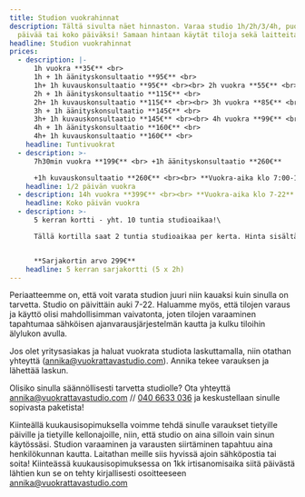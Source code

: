 ```yaml
---
title: Studion vuokrahinnat
description: Tältä sivulta näet hinnaston. Varaa studio 1h/2h/3/4h, puoleksi
  päivää tai koko päiväksi! Samaan hintaan käytät tiloja sekä laitteita.
headline: Studion vuokrahinnat
prices:
  - description: |-
      1h vuokra **35€** <br>
      1h + 1h äänityskonsultaatio **95€** <br>
      1h+ 1h kuvauskonsultaatio **95€** <br><br> 2h vuokra **55€** <br>
      2h + 1h äänityskonsultaatio **115€** <br>
      2h+ 1h kuvauskonsultaatio **115€** ​<br><br> 3h vuokra **85€** <br>
      3h + 1h äänityskonsultaatio **145€** <br>
      3h+ 1h kuvauskonsultaatio **145€** ​<br><br> 4h vuokra **99€** <br>
      4h + 1h äänityskonsultaatio **160€** <br>
      4h+ 1h kuvauskonsultaatio **160€** <br>
    headline: Tuntivuokrat
  - description: >-
      7h30min vuokra **199€** <br> +1h äänityskonsultaatio **260€**

      +1h kuvauskonsultaatio **260€** ​<br><br> **Vuokra-aika klo 7:00-14:30 tai 14:30-22:00**
    headline: 1/2 päivän vuokra
  - description: 14h vuokra **399€** <br><br> **Vuokra-aika klo 7-22** <br><br>
    headline: Koko päivän vuokra
  - description: >-
      5 kerran kortti - yht. 10 tuntia studioaikaa!\

      Tällä kortilla saat 2 tuntia studioaikaa per kerta. Hinta sisältää alv. Ensimmäinen [varaus slotti.fi ](https://slotti.fi/booking/studioempire/#?service=27)kautta, jonka kautta hoituu myös maksu. Kortti on käytettävä 05/2020 loppuun mennessä. Varaukset (ensimmäistä lukuunottamatta) tulee tehdä spostitse annika@vuokrattavastudio.com tai puhelimitse 0406633036.


      **Sarjakortin arvo 299€**
    headline: 5 kerran sarjakortti (5 x 2h)
---
```

Periaatteemme on, että voit varata studion juuri niin kauaksi kuin sinulla on tarvetta. Studio on päivittäin auki 7-22. Haluamme myös, että tilojen varaus ja käyttö olisi mahdollisimman vaivatonta, joten tilojen varaaminen tapahtumaa sähköisen ajanvarausjärjestelmän kautta ja kulku tiloihin älylukon avulla. 

Jos olet yritysasiakas ja haluat vuokrata studiota laskuttamalla, niin otathan yhteyttä (<a href="mailto:annika@vuokrattavastudio.com">annika@vuokrattavastudio.com</a>). Annika tekee varauksen ja lähettää laskun.

Olisiko sinulla säännöllisesti tarvetta studiolle? Ota yhteyttä <a href="mailto:annika@vuokrattavastudio.com">annika@vuokrattavastudio.com</a> // <a href="tel:+358 40 6633 036">040 6633 036</a> ja keskustellaan sinulle sopivasta paketista!

Kiinteällä kuukausisopimuksella voimme tehdä sinulle varaukset tietyille päiville ja tietyille kellonajoille, niin, että studio on aina silloin vain sinun käytössäsi. Studion varaaminen ja varausten siirtäminen tapahtuu aina henkilökunnan kautta. Laitathan meille siis hyvissä ajoin sähköpostia tai soita! Kiinteässä kuukausisopimuksessa on 1kk irtisanomisaika siitä päivästä lähtien kun se on tehty kirjallisesti osoitteeseen <a href="mailto:annika@vuokrattavastudio.com">annika@vuokrattavastudio.com</a>
